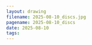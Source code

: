 ```yaml
---
layout: drawing
filename: 2025-08-10_discs.jpg
pagename: 2025-08-10_discs
date: 2025-08-10
tags:
---
```

